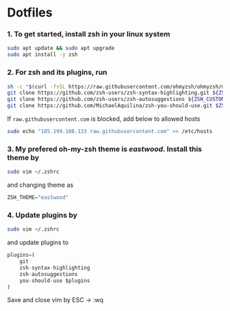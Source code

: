 # Dotfiles

### 1. To get started, install zsh in your linux system

```bash
sudo apt update && sudo apt upgrade
sudo apt install -y zsh
```

### 2. For zsh and its plugins, run

```bash
sh -c "$(curl -fsSL https://raw.githubusercontent.com/ohmyzsh/ohmyzsh/master/tools/install.sh)" &&
git clone https://github.com/zsh-users/zsh-syntax-highlighting.git ${ZSH_CUSTOM:-~/.oh-my-zsh/custom}/plugins/zsh-syntax-highlighting &&
git clone https://github.com/zsh-users/zsh-autosuggestions ${ZSH_CUSTOM:-~/.oh-my-zsh/custom}/plugins/zsh-autosuggestions &&
git clone https://github.com/MichaelAquilina/zsh-you-should-use.git $ZSH_CUSTOM/plugins/you-should-use

```

If ``raw.githubusercontent.com`` is blocked, add below to allowed hosts

```bash
sudo echo "185.199.108.133 raw.githubusercontent.com" >> /etc/hosts

```

### 3. My prefered oh-my-zsh theme is *eastwood*. Install this theme by

```bash
sudo vim ~/.zshrc
```
and changing theme as 

```python
ZSH_THEME="eastwood"
```

### 4. Update plugins by 
```bash
sudo vim ~/.zshrc
```

and update plugins to 

```python
plugins=(
	git 
	zsh-syntax-highlighting
	zsh-autosuggestions
	you-should-use $plugins
)
```

Save and close vim by ESC -> :wq
